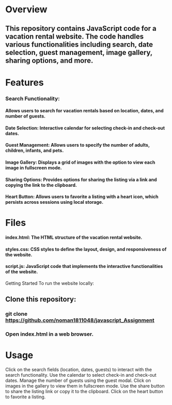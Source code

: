 # Overview
## This repository contains JavaScript code for a vacation rental website. The code handles various functionalities including search, date selection, guest management, image gallery, sharing options, and more.

# Features
### Search Functionality: 
#### Allows users to search for vacation rentals based on location, dates, and number of guests.
#### Date Selection: Interactive calendar for selecting check-in and check-out dates.
#### Guest Management: Allows users to specify the number of adults, children, infants, and pets.
#### Image Gallery: Displays a grid of images with the option to view each image in fullscreen mode.
#### Sharing Options: Provides options for sharing the listing via a link and copying the link to the clipboard.
#### Heart Button: Allows users to favorite a listing with a heart icon, which persists across sessions using local storage.
# Files
#### index.html: The HTML structure of the vacation rental website.
#### styles.css: CSS styles to define the layout, design, and responsiveness of the website.
#### script.js: JavaScript code that implements the interactive functionalities of the website.
Getting Started
To run the website locally:

## Clone this repository:
### git clone https://github.com/noman1811048/javascript_Assignment
### Open index.html in a web browser.

# Usage
Click on the search fields (location, dates, guests) to interact with the search functionality.
Use the calendar to select check-in and check-out dates.
Manage the number of guests using the guest modal.
Click on images in the gallery to view them in fullscreen mode.
Use the share button to share the listing link or copy it to the clipboard.
Click on the heart button to favorite a listing.
